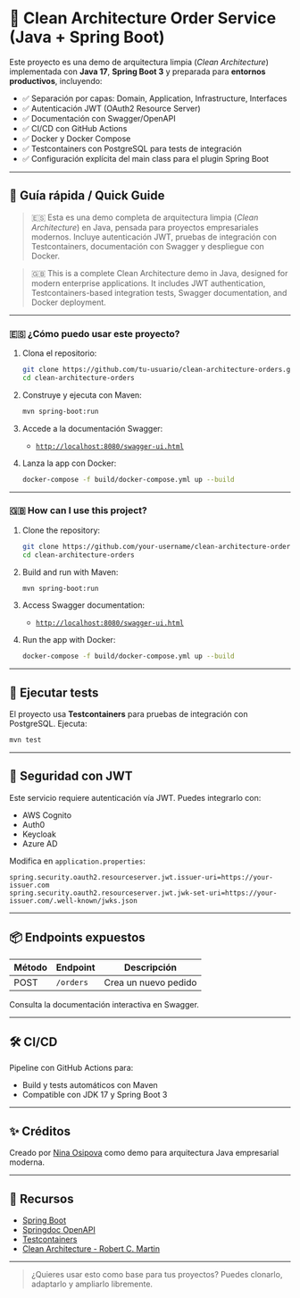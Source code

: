 # 🧱 Clean Architecture Order Service (Java + Spring Boot)

Este proyecto es una demo de arquitectura limpia (*Clean Architecture*) implementada con **Java 17**, **Spring Boot 3** y preparada para **entornos productivos**, incluyendo:

- ✅ Separación por capas: Domain, Application, Infrastructure, Interfaces  
- ✅ Autenticación JWT (OAuth2 Resource Server)  
- ✅ Documentación con Swagger/OpenAPI  
- ✅ CI/CD con GitHub Actions  
- ✅ Docker y Docker Compose  
- ✅ Testcontainers con PostgreSQL para tests de integración  
- ✅ Configuración explícita del main class para el plugin Spring Boot  

---

## 📘 Guía rápida / Quick Guide

> 🇪🇸 Esta es una demo completa de arquitectura limpia (*Clean Architecture*) en Java, pensada para proyectos empresariales modernos. Incluye autenticación JWT, pruebas de integración con Testcontainers, documentación con Swagger y despliegue con Docker.

> 🇬🇧 This is a complete Clean Architecture demo in Java, designed for modern enterprise applications. It includes JWT authentication, Testcontainers-based integration tests, Swagger documentation, and Docker deployment.

---

### 🇪🇸 ¿Cómo puedo usar este proyecto?

1. Clona el repositorio:  
   ```bash
   git clone https://github.com/tu-usuario/clean-architecture-orders.git
   cd clean-architecture-orders
   ```

2. Construye y ejecuta con Maven:  
   ```bash
   mvn spring-boot:run
   ```

3. Accede a la documentación Swagger:  
   - [`http://localhost:8080/swagger-ui.html`](http://localhost:8080/swagger-ui.html)

4. Lanza la app con Docker:  
   ```bash
   docker-compose -f build/docker-compose.yml up --build
   ```

---

### 🇬🇧 How can I use this project?

1. Clone the repository:  
   ```bash
   git clone https://github.com/your-username/clean-architecture-orders.git
   cd clean-architecture-orders
   ```

2. Build and run with Maven:  
   ```bash
   mvn spring-boot:run
   ```

3. Access Swagger documentation:  
   - [`http://localhost:8080/swagger-ui.html`](http://localhost:8080/swagger-ui.html)

4. Run the app with Docker:  
   ```bash
   docker-compose -f build/docker-compose.yml up --build
   ```

---

## 🚀 Ejecutar tests

El proyecto usa **Testcontainers** para pruebas de integración con PostgreSQL. Ejecuta:

```bash
mvn test
```

---

## 🔐 Seguridad con JWT

Este servicio requiere autenticación vía JWT. Puedes integrarlo con:

- AWS Cognito  
- Auth0  
- Keycloak  
- Azure AD  

Modifica en `application.properties`:

```properties
spring.security.oauth2.resourceserver.jwt.issuer-uri=https://your-issuer.com
spring.security.oauth2.resourceserver.jwt.jwk-set-uri=https://your-issuer.com/.well-known/jwks.json
```

---

## 📦 Endpoints expuestos

| Método | Endpoint      | Descripción            |
|--------|---------------|------------------------|
| POST   | `/orders`     | Crea un nuevo pedido   |

Consulta la documentación interactiva en Swagger.

---

## 🛠 CI/CD

Pipeline con GitHub Actions para:

- Build y tests automáticos con Maven  
- Compatible con JDK 17 y Spring Boot 3  

---

## ✨ Créditos

Creado por [Nina Osipova](https://www.linkedin.com/in/nina-o-823554196) como demo para arquitectura Java empresarial moderna.

---

## 📘 Recursos

- [Spring Boot](https://spring.io/projects/spring-boot)  
- [Springdoc OpenAPI](https://springdoc.org/)  
- [Testcontainers](https://www.testcontainers.org/)  
- [Clean Architecture - Robert C. Martin](https://www.oreilly.com/library/view/clean-architecture-a/9780134494272/)  

---

> ¿Quieres usar esto como base para tus proyectos? Puedes clonarlo, adaptarlo y ampliarlo libremente.
